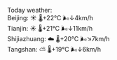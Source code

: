 Today weather:  
Beijing: ☀️   🌡️+22°C 🌬️↓4km/h  
Tianjin: ☀️   🌡️+21°C 🌬️↓11km/h  
Shijiazhuang: ☁️   🌡️+20°C 🌬️↘7km/h  
Tangshan: ⛅️  🌡️+19°C 🌬️↓6km/h  
